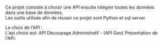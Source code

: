 Ce projet consiste à choisir une API ensuite intégrer toutes les données dans une base de données.<br>
Les outils utilisés afin de réussir ce projet sont Python et sql server.</p> 
Le choix de l'API : <br>
L'api choisi est: API Découpage Administratif - (API Geo)
Présentation de l'APi:



